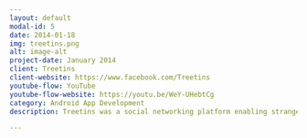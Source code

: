 ```yaml
---
layout: default
modal-id: 5
date: 2014-01-18
img: treetins.png
alt: image-alt
project-date: January 2014
client: Treetins
client-website: https://www.facebook.com/Treetins
youtube-flow: YouTube
youtube-flow-website: https://youtu.be/WeY-UHebtCg
category: Android App Development
description: Treetins was a social networking platform enabling strangers to meet. The app was completed but the client couldn't manage the funding so it was never released.

---
```

